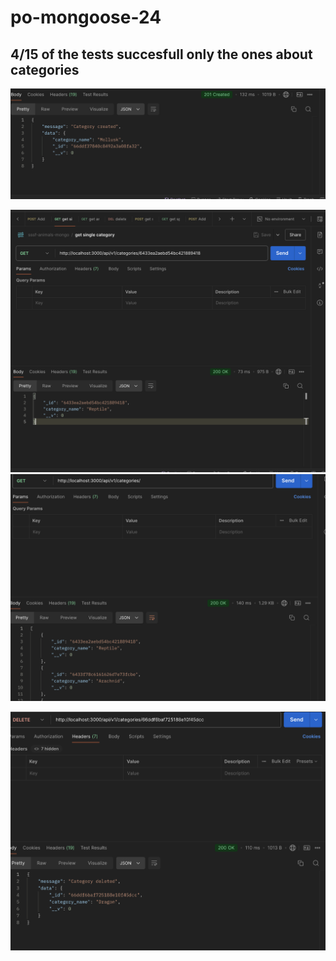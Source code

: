 # po-mongoose-24

## 4/15 of the tests succesfull only the ones about categories

![image](/screenshots/Näyttökuva%202024-9-8%20kello%2021.57.17.png)

![image](/screenshots/Näyttökuva%202024-9-8%20kello%2022.10.19.png)
![image](/screenshots/Näyttökuva%202024-9-8%20kello%2022.14.25.png)

![image](/screenshots/Näyttökuva%202024-9-8%20kello%2022.14.56.png)
